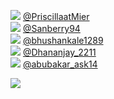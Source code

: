
 ![](http://pbs.twimg.com/profile_images/1590069958532386817/045wnwFL_normal.jpg) [@PriscillaatMier](https://twitter.com/PriscillaatMier)<br>![](http://pbs.twimg.com/profile_images/1571587831486726144/qMC15Rcm_normal.jpg) [@Sanberry94](https://twitter.com/Sanberry94)<br>![](http://pbs.twimg.com/profile_images/1590336727323127808/rMIanHoO_normal.jpg) [@bhushankale1289](https://twitter.com/bhushankale1289)<br>![](http://abs.twimg.com/sticky/default_profile_images/default_profile_normal.png) [@Dhananjay_2211](https://twitter.com/Dhananjay_2211)<br>![](http://pbs.twimg.com/profile_images/1589629572986773505/V6brZlSb_normal.jpg) [@abubakar_ask14](https://twitter.com/abubakar_ask14)<br> 

![](https://visitor-badge.laobi.icu/badge?page_id=ponder)
